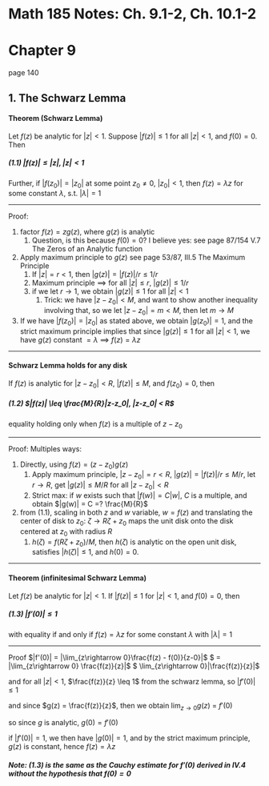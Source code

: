 # Math 185 Notes: Ch. 9.1-2, Ch. 10.1-2

# Chapter 9 

page 140

## 1. The Schwarz Lemma

#### Theorem (Schwarz Lemma)

Let $f(z)$ be analytic for $|z| < 1$. Suppose $|f(z)| \leq 1$ for all $|z| < 1$, and $f(0) = 0$. Then

##### (1.1) $|f(z)| \leq |z|, |z| < 1$ 

Further, if $|f(z_0)| = |z_0|$ at some point $z_0 \neq 0$, $|z_0| < 1$, then $f(z) = \lambda z$ for some constant $\lambda$, s.t. $|\lambda| = 1$ 

---

Proof:

1. factor $f(z) = zg(z)$, where $g(z)$ is analytic
   1. Question, is this because $f(0) = 0$? I believe yes: see page 87/154 V.7 The Zeros of an Analytic function
2. Apply maximum principle to $g(z)$ see page 53/87, III.5 The Maximum Principle
   1. If $|z| = r < 1$, then $|g(z)| = |f(z)|/r \leq 1/r$ 
   2. Maximum principle $\implies$ for all $|z| \leq r$, $|g(z)| \leq 1/r$
   3. if we let $r \rightarrow 1$, we obtain $|g(z)| \leq 1$ for all $|z| < 1$ 
      1. Trick: we have $|z-z_0| < M$, and want to show another inequality involving that, so we let $|z-z_0| = m < M$, then let $m \rightarrow M$ 
3. If we have $|f(z_0)| = |z_0|$ as stated above, we obtain $|g(z_0)| = 1$, and the strict maximum principle implies that since $|g(z)| \leq 1$ for all $|z| <1$, we have $g(z)$ constant $= \lambda$ $\implies$ $f(z) = \lambda z$ 

---

#### Schwarz Lemma holds for any disk

If $f(z)$ is analytic for $|z-z_0| < R$, $|f(z)| \leq M$, and $f(z_0) = 0$, then

##### (1.2) $|f(z)| \leq \frac{M}{R}|z-z_0|, |z-z_0| < R$ 

equality holding only when $f(z)$ is a multiple of $z-z_0$

---

Proof: Multiples ways:

1. Directly, using $f(z)= (z-z_0)g(z)$ 
   1. Apply maximum principle, $|z-z_0| = r < R$, $|g(z)| = |f(z)|/r \leq M/r$, let $r \rightarrow R$, get $|g(z)| \leq M/R$ for all $|z-z_0| < R$
   2. Strict max: if $w$ exists such that $|f(w)| = C|w|$, $C$ is a multiple, and obtain $|g(w)| = C =? \frac{M}{R}$ 
2. from $(1.1)$, scaling in both $z$ and $w$ variable, $w = f(z)$ and translating the center of disk to $z_0$: $\zeta \rightarrow R\zeta + z_0$ maps the unit disk onto the disk centered at $z_0$ with radius $R$
   1. $h(\zeta) = f(R\zeta + z_0)/M$, then $h(\zeta)$ is analytic on the open unit disk, satisfies $|h(\zeta)| \leq 1$, and $h(0) = 0$. 

---

#### Theorem (infinitesimal Schwarz Lemma)

Let $f(z)$ be analytic for $|z| < 1$. If $|f(z)| \leq 1$ for $|z| < 1$, and $f(0) = 0$, then

##### (1.3) $|f'(0)| \leq 1$ 

with equality if and only if $f(z) = \lambda z$ for some constant $\lambda$ with $|\lambda| = 1$ 

---

Proof $|f'(0)| = |\lim_{z\rightarrow 0}\frac{f(z) - f(0)}{z-0}|$ $ = |\lim_{z\rightarrow 0} \frac{f(z)}{z}|$ $ \lim_{z\rightarrow 0}|\frac{f(z)}{z}|$ 

and for all $|z| < 1$, $\frac{f(z)}{z} \leq 1$ from the schwarz lemma, so $|f'(0)| \leq 1$ 

and since $g(z) = \frac{f(z)}{z}$, then we obtain $\lim_{z \rightarrow 0} g(z)$ = $f'(0)$ 

so since $g$ is analytic, $g(0) = f'(0)​$ 

if $|f'(0)| = 1$, we then have $|g(0)| = 1$, and by the strict maximum principle, $g(z)$ is constant, hence $f(z) = \lambda z$ 

##### Note: (1.3) is the same as the Cauchy estimate for $f'(0)$ derived in IV.4 without the hypothesis that $f(0) = 0$ 